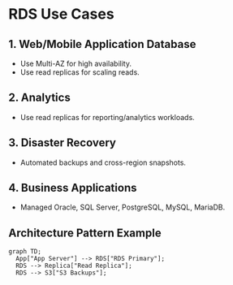 # RDS Use Cases

## 1. Web/Mobile Application Database
- Use Multi-AZ for high availability.
- Use read replicas for scaling reads.

## 2. Analytics
- Use read replicas for reporting/analytics workloads.

## 3. Disaster Recovery
- Automated backups and cross-region snapshots.

## 4. Business Applications
- Managed Oracle, SQL Server, PostgreSQL, MySQL, MariaDB.

## Architecture Pattern Example
```mermaid
graph TD;
  App["App Server"] --> RDS["RDS Primary"];
  RDS --> Replica["Read Replica"];
  RDS --> S3["S3 Backups"];
```
